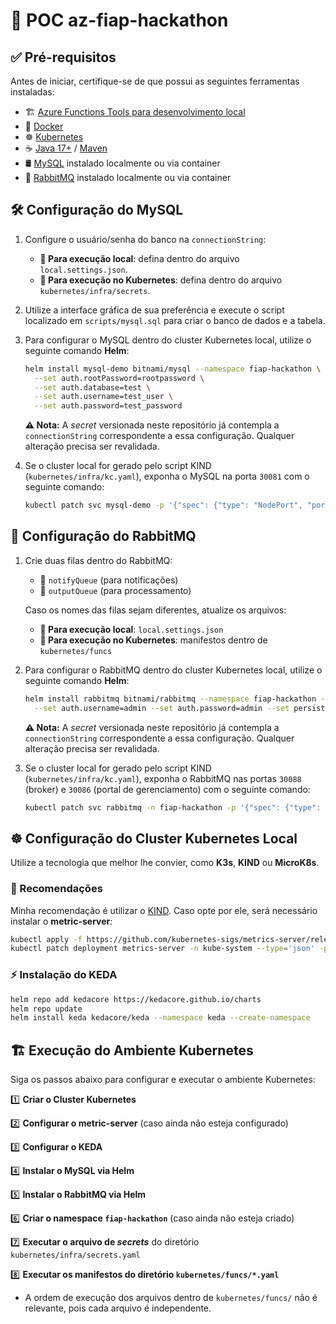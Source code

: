 # 🚀 POC az-fiap-hackathon

## ✅ Pré-requisitos

Antes de iniciar, certifique-se de que possui as seguintes ferramentas instaladas:

- 🏗️ [Azure Functions Tools para desenvolvimento local](https://learn.microsoft.com/en-us/azure/azure-functions/functions-run-local?tabs=windows%2Cisolated-process%2Cnode-v4%2Cpython-v2%2Chttp-trigger%2Ccontainer-apps&pivots=programming-language-java)
- 🐳 [Docker](https://www.docker.com/)
- ☸️ [Kubernetes](https://kubernetes.io/)
- ☕ [Java 17+](https://openjdk.org/projects/jdk/17/) / [Maven](https://maven.apache.org/)
- 🛢️ [MySQL](https://www.mysql.com/) instalado localmente ou via container
- 📩 [RabbitMQ](https://www.rabbitmq.com/) instalado localmente ou via container

## 🛠️ Configuração do MySQL

1. Configure o usuário/senha do banco na `connectionString`:
    - **🔹 Para execução local**: defina dentro do arquivo `local.settings.json`.
    - **🔹 Para execução no Kubernetes**: defina dentro do arquivo `kubernetes/infra/secrets`.

2. Utilize a interface gráfica de sua preferência e execute o script localizado em `scripts/mysql.sql` para criar o banco de dados e a tabela.

3. Para configurar o MySQL dentro do cluster Kubernetes local, utilize o seguinte comando **Helm**:

   ```sh
   helm install mysql-demo bitnami/mysql --namespace fiap-hackathon \
     --set auth.rootPassword=rootpassword \
     --set auth.database=test \
     --set auth.username=test_user \
     --set auth.password=test_password
   ```

   **⚠️ Nota:** A *secret* versionada neste repositório já contempla a `connectionString` correspondente a essa configuração. Qualquer alteração precisa ser revalidada.

4. Se o cluster local for gerado pelo script KIND (`kubernetes/infra/kc.yaml`), exponha o MySQL na porta `30081` com o seguinte comando:

   ```sh
   kubectl patch svc mysql-demo -p '{"spec": {"type": "NodePort", "ports": [{"port": 3306, "nodePort": 30081}]}}'
   ```

## 📨 Configuração do RabbitMQ

1. Crie duas filas dentro do RabbitMQ:
    - 📌 `notifyQueue` (para notificações)
    - 📌 `outputQueue` (para processamento)

   Caso os nomes das filas sejam diferentes, atualize os arquivos:
    - **📍 Para execução local**: `local.settings.json`
    - **📍 Para execução no Kubernetes**: manifestos dentro de `kubernetes/funcs`

2. Para configurar o RabbitMQ dentro do cluster Kubernetes local, utilize o seguinte comando **Helm**:

   ```sh
   helm install rabbitmq bitnami/rabbitmq --namespace fiap-hackathon --create-namespace \
     --set auth.username=admin --set auth.password=admin --set persistence.enabled=false
   ```

   **⚠️ Nota:** A *secret* versionada neste repositório já contempla a `connectionString` correspondente a essa configuração. Qualquer alteração precisa ser revalidada.

3. Se o cluster local for gerado pelo script KIND (`kubernetes/infra/kc.yaml`), exponha o RabbitMQ nas portas `30088` (broker) e `30086` (portal de gerenciamento) com o seguinte comando:

   ```sh
   kubectl patch svc rabbitmq -n fiap-hackathon -p '{"spec": {"type": "NodePort", "ports": [{"port": 5672, "nodePort": 30088}, {"port": 15672, "nodePort": 30086}]}}'
   ```

## ☸️ Configuração do Cluster Kubernetes Local

Utilize a tecnologia que melhor lhe convier, como **K3s**, **KIND** ou **MicroK8s**.

### 🔹 Recomendações
Minha recomendação é utilizar o [KIND](https://kind.sigs.k8s.io/docs/user/quick-start/#installation). Caso opte por ele, será necessário instalar o **metric-server**:

```sh
kubectl apply -f https://github.com/kubernetes-sigs/metrics-server/releases/latest/download/components.yaml
kubectl patch deployment metrics-server -n kube-system --type='json' -p='[{"op": "add", "path": "/spec/template/spec/containers/0/args/-", "value": "--kubelet-insecure-tls"}]'
```

### ⚡ Instalação do KEDA

```sh
helm repo add kedacore https://kedacore.github.io/charts
helm repo update
helm install keda kedacore/keda --namespace keda --create-namespace
```

## 🏗️ Execução do Ambiente Kubernetes

Siga os passos abaixo para configurar e executar o ambiente Kubernetes:

1️⃣ **Criar o Cluster Kubernetes**

2️⃣ **Configurar o metric-server** (caso ainda não esteja configurado)

3️⃣ **Configurar o KEDA**

4️⃣ **Instalar o MySQL via Helm**

5️⃣ **Instalar o RabbitMQ via Helm**

6️⃣ **Criar o namespace `fiap-hackathon`** (caso ainda não esteja criado)

7️⃣ **Executar o arquivo de *secrets*** do diretório `kubernetes/infra/secrets.yaml`

8️⃣ **Executar os manifestos do diretório `kubernetes/funcs/*.yaml`**

- A ordem de execução dos arquivos dentro de `kubernetes/funcs/` não é relevante, pois cada arquivo é independente.



